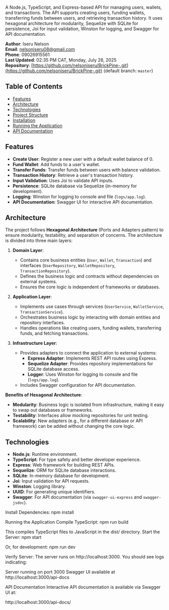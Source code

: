 A Node.js, TypeScript, and Express-based API for managing users, wallets, and transactions. The API supports creating users, funding wallets, transferring funds between users, and retrieving transaction history. It uses hexagonal architecture for modularity, Sequelize with SQLite for persistence, Joi for input validation, Winston for logging, and Swagger for API documentation.

**Author**: Iseru Nelson  
**Email**: nelsoniseru08@gmail.com  
**Phone**: 09026915561  
**Last Updated**: 02:35 PM CAT, Monday, July 28, 2025  
**Repository**: [https://github.com/nelsoniseru/BrickPine-.git](https://github.com/nelsoniseru/BrickPine-.git) (default branch: `master`)

## Table of Contents
- [Features](#features)
- [Architecture](#architecture)
- [Technologies](#technologies)
- [Project Structure](#project-structure)
- [Installation](#installation)
- [Running the Application](#running-the-application)
- [API Documentation](#api-documentation)


## Features
- **Create User**: Register a new user with a default wallet balance of 0.
- **Fund Wallet**: Add funds to a user's wallet.
- **Transfer Funds**: Transfer funds between users with balance validation.
- **Transaction History**: Retrieve a user's transaction history.
- **Input Validation**: Uses Joi to validate API inputs.
- **Persistence**: SQLite database via Sequelize (in-memory for development).
- **Logging**: Winston for logging to console and file (`logs/app.log`).
- **API Documentation**: Swagger UI for interactive API documentation.

## Architecture
The project follows **Hexagonal Architecture** (Ports and Adapters pattern) to ensure modularity, testability, and separation of concerns. The architecture is divided into three main layers:

1. **Domain Layer**:
   - Contains core business entities (`User`, `Wallet`, `Transaction`) and interfaces (`UserRepository`, `WalletRepository`, `TransactionRepository`).
   - Defines the business logic and contracts without dependencies on external systems.
   - Ensures the core logic is independent of frameworks or databases.

2. **Application Layer**:
   - Implements use cases through services (`UserService`, `WalletService`, `TransactionService`).
   - Orchestrates business logic by interacting with domain entities and repository interfaces.
   - Handles operations like creating users, funding wallets, transferring funds, and fetching transactions.

3. **Infrastructure Layer**:
   - Provides adapters to connect the application to external systems:
     - **Express Adapter**: Implements REST API routes using Express.
     - **Sequelize Adapter**: Provides repository implementations for SQLite database access.
     - **Logger**: Uses Winston for logging to console and file (`logs/app.log`).
   - Includes Swagger configuration for API documentation.

**Benefits of Hexagonal Architecture**:
- **Modularity**: Business logic is isolated from infrastructure, making it easy to swap out databases or frameworks.
- **Testability**: Interfaces allow mocking repositories for unit testing.
- **Scalability**: New adapters (e.g., for a different database or API framework) can be added without changing the core logic.

## Technologies
- **Node.js**: Runtime environment.
- **TypeScript**: For type safety and better developer experience.
- **Express**: Web framework for building REST APIs.
- **Sequelize**: ORM for SQLite database interactions.
- **SQLite**: In-memory database for development.
- **Joi**: Input validation for API requests.
- **Winston**: Logging library.
- **UUID**: For generating unique identifiers.
- **Swagger**: For API documentation (via `swagger-ui-express` and `swagger-jsdoc`).

Install Dependencies:
npm install

Running the Application
Compile TypeScript:
npm run build

This compiles TypeScript files to JavaScript in the dist/ directory.
Start the Server:
npm start


Or, for development:
npm run dev

Verify Server:
The server runs on http://localhost:3000. You should see logs indicating:

Server running on port 3000
Swagger UI available at http://localhost:3000/api-docs

API Documentation
Interactive API documentation is available via Swagger UI at:

http://localhost:3000/api-docs/
